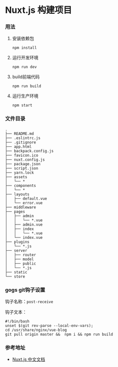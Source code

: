 Nuxt.js 构建项目
=========================================
### 用法

1. 安装依赖包

   `npm install`

2. 运行开发环境

   `npm run dev`

3. build前端代码

    `npm run build`
4. 运行生产环境

    `npm start`
    

### 文件目录
```
.
├── README.md
├── .eslintrc.js
├── .gitignore
├── app.html
├── backpack.config.js
├── favicon.ico
├── nuxt.config.js
├── package.json
├── script.json
├── yarn.lock
├── assets
│   └── *
├── components
│   └── *
├── layouts
│   ├── default.vue
│   └── error.vue
├── middleware
├── pages
│   ├── admin
│   │   └── *.vue
│   ├── admin.vue
│   ├── index
│   │   └── *.vue
│   └── index.vue
├── plugins
│   └── *.js
├── server
│   ├── router
│   ├── model
│   ├── public
│   └── *.js
├── static
└── store
```

### gogs git钩子设置

钩子名称：`post-receive`

钩子文本： 

```shell
#!/bin/bash
unset $(git rev-parse --local-env-vars);
cd /usr/share/nginx/vue-blog
git pull origin master &&  npm i && npm run build
```


### 参考地址

- [Nuxt.js 中文文档](https://zh.nuxtjs.org/guide)
